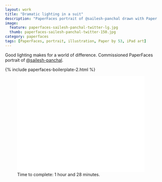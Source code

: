 ```yaml
---
layout: work
title: "Dramatic lighting in a suit"
description: "PaperFaces portrait of @sailesh-panchal drawn with Paper by 53 on an iPad."
image: 
  feature: paperfaces-sailesh-panchal-twitter-lg.jpg
  thumb: paperfaces-sailesh-panchal-twitter-150.jpg
category: paperfaces
tags: [PaperFaces, portrait, illustration, Paper by 53, iPad art]
---
```


Good lighting makes for a world of difference. Commissioned PaperFaces portrait of <a href="http://twitter.com/sailesh-panchal">@sailesh-panchal</a>.

{% include paperfaces-boilerplate-2.html %}

<figure>
	<iframe width="420" height="315" src="//www.youtube.com/embed/KMLJ8_CQhAU" frameborder="0"> </iframe>
	<figcaption>Time to complete: 1 hour and 28 minutes.</figcaption>
</figure>